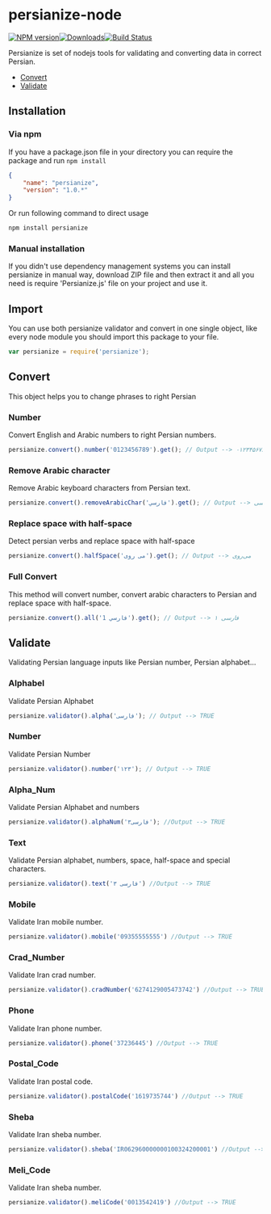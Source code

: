 # persianize-node

[![NPM version][npm-image]][npm-url][![Downloads][downloads-image]][npm-url][![Build Status][travis-image]][travis-url]

Persianize is set of nodejs tools for validating and converting data in correct Persian.

* [Convert](#convert)
* [Validate](#validate)

## Installation

### Via npm
If you have a package.json file in your directory you can require the package and run ```npm install```

```json
{
    "name": "persianize",
    "version": "1.0.*"
}
```

Or run following command to direct usage
```js
npm install persianize
```

### Manual installation
If you didn't use dependency management systems you can install persianize in manual way, download ZIP file and then extract it and all you need is require 'Persianize.js' file on your project and use it.

## Import
You can use both persianize validator and convert in one single object, like every node module you should import this package to your file.

```js
var persianize = require('persianize');
```

## Convert
This object helps you to change phrases to right Persian

### Number
Convert English and Arabic numbers to right Persian numbers.

```js
persianize.convert().number('0123456789').get(); // Output --> ۰۱۲۳۴۵۶۷۸۹
```

### Remove Arabic character
Remove Arabic keyboard characters from Persian text.

```js
persianize.convert().removeArabicChar('فارسي').get(); // Output --> فارسی
```

### Replace space with half-space
Detect persian verbs and replace space with half-space
```js
persianize.convert().halfSpace('می روی').get(); // Output --> می‌روی
```

### Full Convert
This method will convert number, convert arabic characters to Persian and replace space with half-space.

```js
persianize.convert().all('فارسي 1').get(); // Output --> فارسی ۱
```

## Validate
Validating Persian language inputs like Persian number, Persian alphabet...


### Alphabel
Validate Persian Alphabet

```js
persianize.validator().alpha('فارسی'); // Output --> TRUE
```

### Number
Validate Persian Number

```js
persianize.validator().number('۱۲۳'); // Output --> TRUE
```

### Alpha_Num
Validate Persian Alphabet and numbers

```js
persianize.validator().alphaNum('۳فارسی'); //Output --> TRUE
```

### Text
Validate Persian alphabet, numbers, space, half-space and special characters.

```js
persianize.validator().text('۳ فارسی') //Output --> TRUE
```

### Mobile
Validate Iran mobile number.

```js
persianize.validator().mobile('09355555555') //Output --> TRUE
```

### Crad_Number
Validate Iran crad number.

```js
persianize.validator().cradNumber('6274129005473742') //Output --> TRUE
```

### Phone
Validate Iran phone number.

```js
persianize.validator().phone('37236445') //Output --> TRUE
```

### Postal_Code
Validate Iran postal code.

```js
persianize.validator().postalCode('1619735744') //Output --> TRUE
```

### Sheba
Validate Iran sheba number.

```js
persianize.validator().sheba('IR062960000000100324200001') //Output --> TRUE
```

### Meli_Code
Validate Iran sheba number.

```js
persianize.validator().meliCode('0013542419') //Output --> TRUE
```

[downloads-image]: http://img.shields.io/npm/dt/persianize.svg

[npm-url]: https://npmjs.org/package/persianize
[npm-image]: http://img.shields.io/npm/v/persianize.svg

[travis-url]: https://travis-ci.org/opencafe/persianize-node.js
[travis-image]: https://travis-ci.org/opencafe/persianize-node.svg

